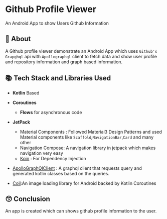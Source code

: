 # Github Profile Viewer

An Android App to show Users Github Information

## 🍿 About

A Github profile viewer demonstrate an Android App which uses `Github's Grapghql` api
with `Apollographql` client to fetch data and show user profile and repository information and graph
based information.

## 📚 Tech Stack and Libraries Used

- **Kotlin** Based
- **Coroutines**
    - **Flows** for asynchronous code
- **JetPack**
    - Material Components : Followed Material3 Design Patterns and used Material components
      like `Scaffold`,`NavigationBar`,`Card` and many other
    - Navigation Compose: A navigation library in jetpack which makes navigation very easy
    - [Koin](https://insert-koin.io/) : For Dependency Injection
  
- [ApolloGraphQlClient](https://www.apollographql.com/docs/kotlin/) : A graphql client that
  requests query and generated kotlin classes based on the queries.
- [Coil](https://coil-kt.github.io/coil/):An image loading library for Android backed by Kotlin
  Coroutines

## 😙 Conclusion

An app is created which can shows github profile information to the user.